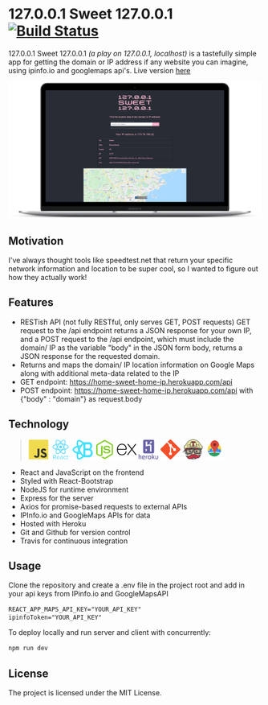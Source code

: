 # 127.0.0.1 Sweet 127.0.0.1 [![Build Status](https://travis-ci.com/MrRyanFloyd/home-sweet-127.0.0.1.svg?branch=master)](https://travis-ci.com/MrRyanFloyd/home-sweet-127.0.0.1)

127.0.0.1 Sweet 127.0.0.1 _(a play on 127.0.0.1, localhost)_ is a tastefully simple app for getting the domain or IP address if any website you can imagine, using ipinfo.io and googlemaps api's. Live version [here](https://home-sweet-home-ip.herokuapp.com/)

![alt text](/client/src/assets/home-sweet-home-desktop.png)

## Motivation

I've always thought tools like speedtest.net that return your specific network information and location to be super cool, so I wanted to figure out how they actually work!

## Features

- RESTish API (not fully RESTful, only serves GET, POST requests) GET request to the /api endpoint returns a JSON response for your own IP, and a POST request to the /api endpoint, which must include the domain/ IP as the variable "body" in the JSON form body, returns a JSON response for the requested domain.
- Returns and maps the domain/ IP location information on Google Maps along with additional meta-data related to the IP
- GET endpoint: https://home-sweet-home-ip.herokuapp.com/api
- POST endpoint: https://home-sweet-home-ip.herokuapp.com/api with {"body" : "domain"} as request.body

## Technology

> <img src="/client/src/assets/js.svg" width="40px"> <img src="/client/src/assets/react.svg" width="40px"> <img src="/client/src/assets/react-bootstrap.png" width="40px"> <img src="/client/src/assets/node.svg" width="40px"> <img src="/client/src/assets/express.svg" width="40px"> <img src="/client/src/assets/heroku.svg" width="40px"> <img src="/client/src/assets/git.svg" width="40px"> <img src="/client/src/assets/travis-ci.svg" width="40px"> <img src="/client/src/assets/maps.png" width="40px">

- React and JavaScript on the frontend
- Styled with React-Bootstrap
- NodeJS for runtime environment
- Express for the server
- Axios for promise-based requests to external APIs
- IPInfo.io and GoogleMaps APIs for data
- Hosted with Heroku
- Git and Github for version control
- Travis for continuous integration

## Usage

Clone the repository and create a .env file in the project root and add in your api keys from IPinfo.io and GoogleMapsAPI

```text
REACT_APP_MAPS_API_KEY="YOUR_API_KEY"
ipinfoToken="YOUR_API_KEY"
```

To deploy locally and run server and client with concurrently:

```javascript
npm run dev
```

## License

The project is licensed under the MIT License.
